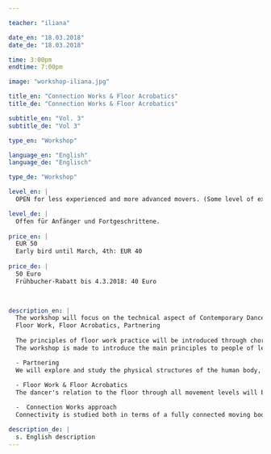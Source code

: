 ```yaml
---

teacher: "iliana"

date_en: "18.03.2018"
date_de: "18.03.2018"

time: 3:00pm
endtime: 7:00pm

image: "workshop-iliana.jpg"

title_en: "Connection Works & Floor Acrobatics"
title_de: "Connection Works & Floor Acrobatics"

subtitle_en: "Vol. 3"
subtitle_de: "Vol 3"

type_en: "Workshop"

language_en: "English"
language_de: "Englisch"

type_de: "Workshop"

level_en: |
  OPEN for less experienced and more advanced movers. (Some level of experience in Contemporary Dance is required)  

level_de: |
  Offen für Anfänger und Fortgeschrittene. 
  
price_en: |
  EUR 50    
  Early bird until March, 4th: EUR 40
  
price_de: |
  50 Euro  
  Frühbucher-Rabatt bis 4.3.2018: 40 Euro
    


description_en: |
  The workshop will focus on the technical aspect of Contemporary Dance and on the elements presented:  
  Floor Work, Floor Acrobatics, Partnering  
  
  The principles of floor work practice will be introduced through choreographed phrases. The study of organic movement, connectivity, fluidity and awareness will be practiced throughout our movement tasks, partnering work and improvisation dances.
  The workshop is made to introduce the main principles to people of less experience and to challenge the Improvisation spaces and partnering skills of more experienced movers.  

  - Partnering  
  We will explore and study the physical structures of the human body, and how they can be used to support physical interaction: weight sharing, lifts, rolls, slides, simple touch communication, joints' support, effective body postures. In the workshop we will learn from specific examples/phrases, but also take time to explore further the ideas and possibilities with our partners.  
  
  - Floor Work & Floor Acrobatics  
  The dancer's relation to the floor through all movement levels will be developed, using multiple floor-work patterns and phrases. Using levers and clear pathways, building up a vocabulary that can be used in further understanding the mechanics of movement. Handstands basics, building-strength exercises and different variations of handstands will be practiced. We will work on integrating the floor acrobatics we learn into our dance in and out the floor.  

  -  Connection Works approach  
  Connectivity is studied both in terms of a fully connected moving body and of a mover in a state of full connection with their environment. How the body moves in its full awareness, connecting and interacting with its environment - the other people, the space, the floor- and its own inner state at the same time. Spatial and body awareness, together with connectivity practice, helps to develop a unified physical and mental consciousness, thus a moving body in its full consciousness expressing itself in space and time.

description_de: |
  s. English description
---
```



